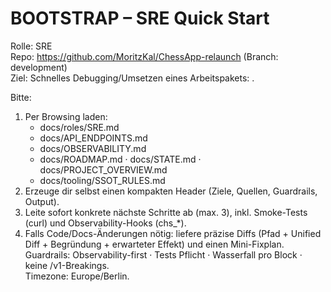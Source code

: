 # BOOTSTRAP – SRE Quick Start

Rolle: SRE  
Repo: https://github.com/MoritzKal/ChessApp-relaunch (Branch: development)  
Ziel: Schnelles Debugging/Umsetzen eines Arbeitspakets: <hier kurz beschreiben>.

Bitte:
1) Per Browsing laden:  
   - docs/roles/SRE.md  
   - docs/API_ENDPOINTS.md  
   - docs/OBSERVABILITY.md  
   - docs/ROADMAP.md · docs/STATE.md · docs/PROJECT_OVERVIEW.md  
   - docs/tooling/SSOT_RULES.md
2) Erzeuge dir selbst einen kompakten Header (Ziele, Quellen, Guardrails, Output).
3) Leite sofort konkrete nächste Schritte ab (max. 3), inkl. Smoke-Tests (curl) und Observability-Hooks (chs_*).
4) Falls Code/Docs-Änderungen nötig: liefere präzise Diffs (Pfad + Unified Diff + Begründung + erwarteter Effekt) und einen Mini-Fixplan.
Guardrails: Observability-first · Tests Pflicht · Wasserfall pro Block · keine /v1-Breakings.  
Timezone: Europe/Berlin.
